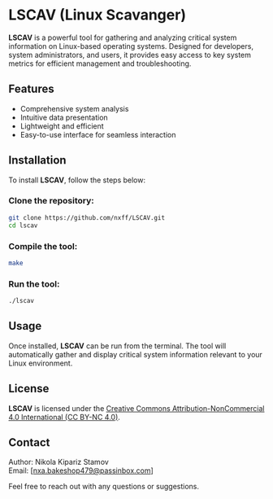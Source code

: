 # LSCAV (Linux Scavanger)

**LSCAV** is a powerful tool for gathering and analyzing critical system information on Linux-based operating systems. Designed for developers, system administrators, and users, it provides easy access to key system metrics for efficient management and troubleshooting.

## Features
- Comprehensive system analysis
- Intuitive data presentation
- Lightweight and efficient
- Easy-to-use interface for seamless interaction

## Installation

To install **LSCAV**, follow the steps below:

### Clone the repository:

```bash
git clone https://github.com/nxff/LSCAV.git
cd lscav
```

### Compile the tool:

```bash
make
```

### Run the tool:

```bash
./lscav
```

## Usage

Once installed, **LSCAV** can be run from the terminal. The tool will automatically gather and display critical system information relevant to your Linux environment.

## License

**LSCAV** is licensed under the [Creative Commons Attribution-NonCommercial 4.0 International (CC BY-NC 4.0)](https://creativecommons.org/licenses/by-nc/4.0/).

## Contact

Author: Nikola Kipariz Stamov  
Email: [nxa.bakeshop479@passinbox.com]  

Feel free to reach out with any questions or suggestions.
